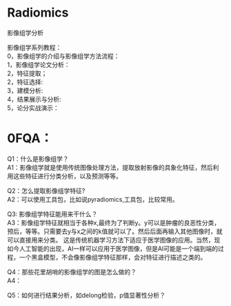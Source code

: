 # Radiomics
影像组学分析

影像组学系列教程：  
0，影像组学的介绍与影像组学方法流程：     
1，影像组学论文分析：  
2，特征提取；  
2，特征选择:  
3，建模分析:  
4，结果展示与分析:  
5，论分实战演示：  



# 0FQA：
Q1：什么是影像组学？<br />A1：影像组学就是使用传统图像处理方法，提取放射影像的具象化特征，然后利用这些特征进行分类分析，以及预测等等。

Q2：怎么提取影像组学特征?<br />A2：可以使用工具包，比如说pyradiomics,工具包，比较常用。

Q3: 影像组学特征能用来干什么？<br />A3：影像组学特征就相当于各种x,最终为了判断y。y可以是肿瘤的良恶性分类，预后，等等。只需要去y与x之间的k值就可以了。然后后面再输入其他图像时，就可以直接用来分类。   这是传统机器学习方法下适应于医学图像的应用。当然，现如今人工智能的出现，AI一样可以应用于医学图像，但是AI可能是一个端到端的过程，一个黑盒模型，不会像影像组学特征那样，会对特征进行描述之类的。

Q4：那些花里胡哨的影像组学的图是怎么做的？<br />A4：

Q5：如何进行结果分析，如delong检验，p值显著性分析？

